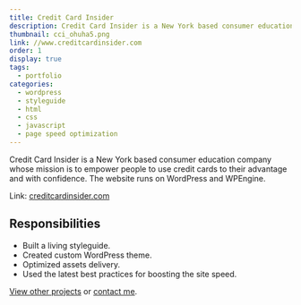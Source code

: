 ```yaml
---
title: Credit Card Insider
description: Credit Card Insider is a New York based consumer education company whose mission is to empower people to use credit cards to their advantage and with confidence.
thumbnail: cci_ohuha5.png
link: //www.creditcardinsider.com
order: 1
display: true
tags:
  - portfolio
categories:
  - wordpress
  - styleguide
  - html
  - css
  - javascript
  - page speed optimization
---
```


Credit Card Insider is a New York based consumer education company whose mission is to empower people to use credit cards to their advantage and with confidence. The website runs on WordPress and WPEngine.

Link: [creditcardinsider.com](//www.creditcardinsider.com)

## Responsibilities

- Built a living styleguide.
- Created custom WordPress theme.
- Optimized assets delivery.
- Used the latest best practices for boosting the site speed.

[View other projects](/portfolio/) or [contact me](/contact/).

